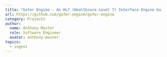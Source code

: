 ```yaml
---
title: "Gofer Engine - An HL7 (Healthcare Level 7) Interface Engine built to deploy on Node.js servers."
url: https://github.com/gofer-engine/gofer-engine
category: Projects
author:
  name: Anthony Master
  role: Software Engineer
  avatar: anthony-master
topics:
  - ingest
---
```



